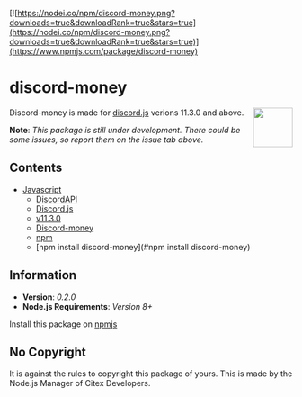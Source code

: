 [![https://nodei.co/npm/discord-money.png?downloads=true&downloadRank=true&stars=true](https://nodei.co/npm/discord-money.png?downloads=true&downloadRank=true&stars=true)](https://www.npmjs.com/package/discord-money)

# discord-money

Discord-money is made for [discord.js](https://discord.js.org/#/) verions 11.3.0 and above. [<img src="https://cdn.rawgit.com/gilbarbara/logos/e7b1dc2666c3dabe6c1276abd0a767b6ebd6af43/logos/nodejs-icon.svg" align="right" width="70">](https://nodejs.org)

**Note**: *This package is still under development. There could be some issues, so report them on the issue tab above.*

## Contents

- [Javascript](#Javascript)
	- [DiscordAPI](#DiscordAPI)
	 - [Discord.js](#Discord.js)
	 - [v11.3.0](#v11.3.0)
	 - [Discord-money](#Discord-money)
	 - [npm](#npm)
	 - [npm install discord-money](#npm install discord-money)
                                        
## Information

* **Version**: *0.2.0*
* **Node.js Requirements**: *Version 8+*

Install this package on [npmjs](https://www.npmjs.com/package/discord-money)

## No Copyright

It is against the rules to copyright this package of yours. This is made by the Node.js Manager of Citex Developers.
